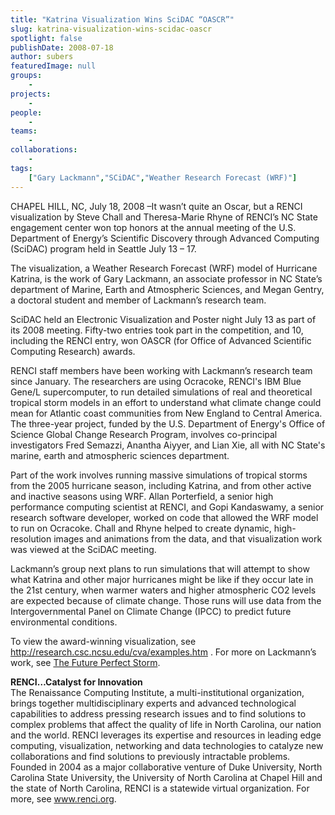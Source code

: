 ```yaml
---
title: "Katrina Visualization Wins SciDAC “OASCR”"
slug: katrina-visualization-wins-scidac-oascr
spotlight: false
publishDate: 2008-07-18
author: subers
featuredImage: null
groups:
    - 
projects:
    - 
people:
    - 
teams: 
    - 
collaborations:
    - 
tags:
    ["Gary Lackmann","SCiDAC","Weather Research Forecast (WRF)"]
---
```

<p>CHAPEL HILL, NC, July 18, 2008 –It wasn’t quite an Oscar, but a RENCI visualization by Steve Chall and Theresa-Marie Rhyne of RENCI’s NC State engagement center won top honors at the annual meeting of the U.S. Department of Energy’s Scientific Discovery through Advanced Computing (SciDAC) program held in Seattle July 13 – 17. <!--more--></p>
<p>The visualization, a Weather Research Forecast (WRF) model of Hurricane Katrina, is the work of Gary Lackmann, an associate professor in NC State’s department of Marine, Earth and Atmospheric Sciences, and Megan Gentry, a doctoral student and member of Lackmann’s research team.</p>
<p>SciDAC held an Electronic Visualization and Poster night July 13 as part of its 2008 meeting. Fifty-two entries took part in the competition, and 10, including the RENCI entry, won OASCR (for Office of Advanced Scientific Computing Research) awards.</p>
<p>RENCI staff members have been working with Lackmann’s research team since January. The researchers are using Ocracoke, RENCI's IBM Blue Gene/L supercomputer, to run detailed simulations of real and theoretical tropical storm models in an effort to understand what climate change could mean for Atlantic coast communities from New England to Central America. The three-year project, funded by the U.S. Department of Energy's Office of Science Global Change Research Program, involves co-principal investigators Fred Semazzi, Anantha Aiyyer, and Lian Xie, all with NC State's marine, earth and atmospheric sciences department.</p>
<p>Part of the work involves running massive simulations of tropical storms from the 2005 hurricane season, including Katrina, and from other active and inactive seasons using WRF. Allan Porterfield, a senior high performance computing scientist at RENCI, and Gopi Kandaswamy, a senior research software developer, worked on code that allowed the WRF model to run on Ocracoke. Chall and Rhyne helped to create dynamic, high-resolution images and animations from the data, and that visualization work was viewed at the SciDAC meeting.</p>
<p>Lackmann’s group next plans to run simulations that will attempt to show what Katrina and other major hurricanes might be like if they occur late in the 21st century, when warmer waters and higher atmospheric CO2 levels are expected because of climate change. Those runs will use data from the Intergovernmental Panel on Climate Change (IPCC) to predict future environmental conditions.</p>
<p>To view the award-winning  visualization, see <a href="http://research.csc.ncsu.edu/cva/examples.htm" target="_blank">http://research.csc.ncsu.edu/cva/examples.htm</a> . For more on Lackmann’s work, see <a href="https://www.renci.org/news/releases/the-future-perfect-storm">The Future Perfect Storm</a>.</p>
<p><strong>RENCI…Catalyst for  Innovation</strong><br />
The Renaissance Computing Institute, a multi-institutional organization, brings together multidisciplinary experts and advanced technological capabilities to address pressing research issues and to find solutions to complex problems that affect the quality of life in North Carolina, our nation and the world. RENCI leverages its expertise and resources in leading edge computing, visualization, networking and data technologies to catalyze new collaborations and find solutions to previously intractable problems. Founded in 2004 as a major collaborative venture of Duke University, North Carolina State University, the University of North Carolina at Chapel Hill and the state of North Carolina, RENCI is a statewide virtual organization. For more, see <a href="https://www.renci.org/">www.renci.org</a>.</p>


